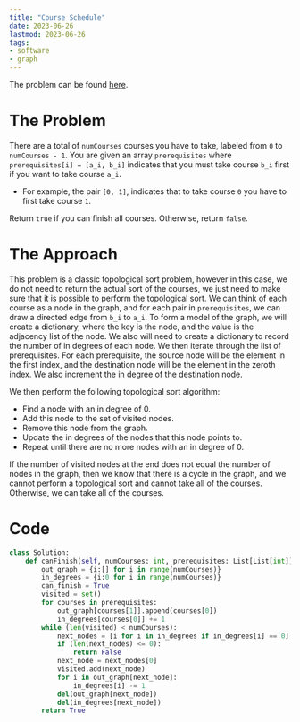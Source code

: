 ```yaml
---
title: "Course Schedule"
date: 2023-06-26
lastmod: 2023-06-26
tags:
- software
- graph
---
```

The problem can be found [here](https://leetcode.com/problems/course-schedule/).

# The Problem
There are a total of `numCourses` courses you have to take, labeled from `0` to `numCourses - 1`. You are given an array `prerequisites` where `prerequisites[i] = [a_i, b_i]` indicates that you must take course `b_i` first if you want to take course `a_i`.

- For example, the pair `[0, 1]`, indicates that to take course `0` you have to first take course `1`.

Return `true` if you can finish all courses. Otherwise, return `false`.

# The Approach
This problem is a classic topological sort problem, however in this case, we do not need to return the actual sort of the courses, we just need to make sure that it is possible to perform the topological sort. We can think of each course as a node in the graph, and for each pair in `prerequisites`, we can draw a directed edge from `b_i` to `a_i`. To form a model of the graph, we will create a dictionary, where the key is the node, and the value is the adjacency list of the node. We also will need to create a dictionary to record the number of in degrees of each node. We then iterate through the list of prerequisites. For each prerequisite, the source node will be the element in the first index, and the destination node will be the element in the zeroth index. We also increment the in degree of the destination node.

We then perform the following topological sort algorithm:
- Find a node with an in degree of 0.
- Add this node to the set of visited nodes.
- Remove this node from the graph.
- Update the in degrees of the nodes that this node points to.
- Repeat until there are no more nodes with an in degree of 0.

If the number of visited nodes at the end does not equal the number of nodes in the graph, then we know that there is a cycle in the graph, and we cannot perform a topological sort and cannot take all of the courses. Otherwise, we can take all of the courses.

# Code
```python
class Solution:
    def canFinish(self, numCourses: int, prerequisites: List[List[int]]) -> bool:
        out_graph = {i:[] for i in range(numCourses)}
        in_degrees = {i:0 for i in range(numCourses)}
        can_finish = True
        visited = set()
        for courses in prerequisites:
            out_graph[courses[1]].append(courses[0])
            in_degrees[courses[0]] += 1
        while (len(visited) < numCourses):
            next_nodes = [i for i in in_degrees if in_degrees[i] == 0]
            if (len(next_nodes) <= 0):
                return False
            next_node = next_nodes[0]
            visited.add(next_node)
            for i in out_graph[next_node]:
                in_degrees[i] -= 1
            del(out_graph[next_node])
            del(in_degrees[next_node])
        return True
```